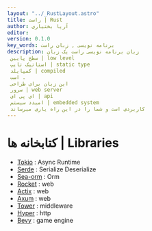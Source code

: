 ```yaml
---
layout: "../_RustLayout.astro"
title: راست | Rust
author: آریا بختیاری
editor: 
version: 0.1.0
key_words: برنامه نویسی , زبان راست
description: زبان برنامه نویسی راست یک زبان 
 سطح پایین | low level
 استاتیک تایپ | static type 
 کمپایلد | compiled ‌
 است . 
 این زبان برای طراحی
 سرور | web server
 ای پی ای | api 
 امبدد سیستم | embedded system
 کاربردی است و شما را در این راه یاری میرساند 
---
```


# کتابخانه ها | Libraries
- [Tokio]() : Async Runtime
- [Serde]() : Serialize Deserialize
- [Sea-orm]() : Orm
- [Rocket]() : web
- [Actix](https://actix.rs/) : web 
- [Axum]() : web
- [Tower]() : middleware
- [Hyper]() : http
- [Bevy]() : game engine